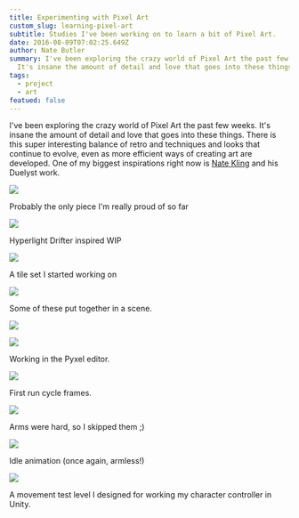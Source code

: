 ```yaml
---
title: Experimenting with Pixel Art
custom_slug: learning-pixel-art
subtitle: Studies I've been working on to learn a bit of Pixel Art.
date: 2016-08-09T07:02:25.649Z
author: Nate Butler
summary: I've been exploring the crazy world of Pixel Art the past few weeks.
  It's insane the amount of detail and love that goes into these things...
tags:
  - project
  - art
featued: false
---
```

I've been exploring the crazy world of Pixel Art the past few weeks. It's insane the amount of detail and love that goes into these things. There is this super interesting balance of retro and techniques and looks that continue to evolve, even as more efficient ways of creating art are developed. One of my biggest inspirations right now is [Nate Kling](http://www.natekling.com/) and his Duelyst work.

![](https://uploads-ssl.webflow.com/60453108a750bf32c24d79eb/60457c13bfa49d5d4a153761_Moonlight--Dribbble.gif)

Probably the only piece I'm really proud of so far

![](https://uploads-ssl.webflow.com/60453108a750bf32c24d79eb/60457c7b7a4c072509363071_Screen%20Shot%202016-06-30%20at%203.36.24%20PM.png)

Hyperlight Drifter inspired WIP

![](https://uploads-ssl.webflow.com/60453108a750bf32c24d79eb/60457c834631b059dbfa2573_tiles.png)

A tile set I started working on

![](https://uploads-ssl.webflow.com/60453108a750bf32c24d79eb/604bbca065053b98d897ccef_Scene.png)

Some of these put together in a scene.

![](https://uploads-ssl.webflow.com/60453108a750bf32c24d79eb/604bbbeb94938f4af1f9b482_Frostmane.png)

![](https://uploads-ssl.webflow.com/60453108a750bf32c24d79eb/60457c70a750bfe5b14ed66c_Screen%20Shot%202016-07-23%20at%2011.06.34%20PM.png)

Working in the Pyxel editor.

![](https://uploads-ssl.webflow.com/60453108a750bf32c24d79eb/604bbc3235e9c966139d442c_Character.png)

First run cycle frames.

![](https://uploads-ssl.webflow.com/60453108a750bf32c24d79eb/604bbc3b8be289c84e57f6f9_Character.gif)

Arms were hard, so I skipped them ;)

![](https://uploads-ssl.webflow.com/60453108a750bf32c24d79eb/604bc14b4a9d304bddae1699_animation.gif)

Idle animation (once again, armless!)

![](https://uploads-ssl.webflow.com/60453108a750bf32c24d79eb/604bbc5340c96d7b8259b81a_Untitled.png)

A movement test level I designed for working my character controller in Unity.